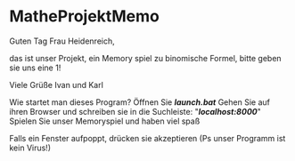 # MatheProjektMemo
Guten Tag Frau Heidenreich,

das ist unser Projekt, ein Memory spiel zu binomische Formel, bitte geben sie uns eine 1!

Viele Grüße
Ivan und Karl

Wie startet man dieses Program?
Öffnen Sie ***launch.bat***
Gehen Sie auf ihren Browser und schreiben sie in die Suchleiste: "***localhost:8000***"
Spielen Sie unser Memoryspiel und haben viel spaß

Falls ein Fenster aufpoppt, drücken sie akzeptieren (Ps unser Programm ist kein Virus!)